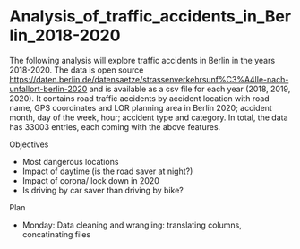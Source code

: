 # Analysis_of_traffic_accidents_in_Berlin_2018-2020

The following analysis will explore traffic accidents in Berlin in the years 2018-2020.
The data is open source https://daten.berlin.de/datensaetze/strassenverkehrsunf%C3%A4lle-nach-unfallort-berlin-2020 and is available as a csv file for each year (2018, 2019, 2020). It contains road traffic accidents by accident location with road name, GPS coordinates and LOR planning area in Berlin 2020; accident month, day of the week, hour; accident type and category. 
In total, the data has 33003 entries, each coming with the above features.


Objectives
- Most dangerous locations 
- Impact of daytime (is the road saver at night?)
- Impact of corona/ lock down in 2020
- Is driving by car saver than driving by bike?


Plan
- Monday: Data cleaning and wrangling: translating columns, concatinating files
